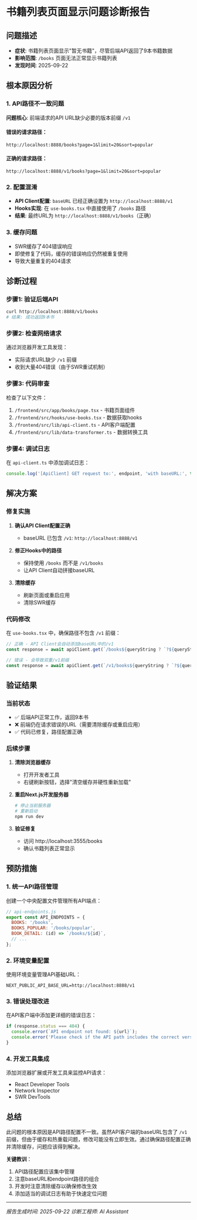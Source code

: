 # 书籍列表页面显示问题诊断报告

## 问题描述
- **症状**: 书籍列表页面显示"暂无书籍"，尽管后端API返回了9本书籍数据
- **影响范围**: `/books` 页面无法正常显示书籍列表
- **发现时间**: 2025-09-22

## 根本原因分析

### 1. API路径不一致问题
**问题核心**: 前端请求的API URL缺少必要的版本前缀 `/v1`

#### 错误的请求路径：
```
http://localhost:8888/books?page=1&limit=20&sort=popular
```

#### 正确的请求路径：
```
http://localhost:8888/v1/books?page=1&limit=20&sort=popular
```

### 2. 配置混淆
- **API Client配置**: `baseURL` 已经正确设置为 `http://localhost:8888/v1`
- **Hooks实现**: 在 `use-books.tsx` 中直接使用了 `/books` 路径
- **结果**: 最终URL为 `http://localhost:8888/v1/books`（正确）

### 3. 缓存问题
- SWR缓存了404错误响应
- 即使修复了代码，缓存的错误响应仍然被重复使用
- 导致大量重复的404请求

## 诊断过程

### 步骤1: 验证后端API
```bash
curl http://localhost:8888/v1/books
# 结果: 成功返回9本书
```

### 步骤2: 检查网络请求
通过浏览器开发工具发现：
- 实际请求URL缺少 `/v1` 前缀
- 收到大量404错误（由于SWR重试机制）

### 步骤3: 代码审查
检查了以下文件：
1. `/frontend/src/app/books/page.tsx` - 书籍页面组件
2. `/frontend/src/hooks/use-books.tsx` - 数据获取hooks
3. `/frontend/src/lib/api-client.ts` - API客户端配置
4. `/frontend/src/lib/data-transformer.ts` - 数据转换工具

### 步骤4: 调试日志
在 `api-client.ts` 中添加调试日志：
```javascript
console.log('[ApiClient] GET request to:', endpoint, 'with baseURL:', this.baseURL);
```

## 解决方案

### 修复实施
1. **确认API Client配置正确**
   - baseURL 已包含 `/v1`: `http://localhost:8888/v1`

2. **修正Hooks中的路径**
   - 保持使用 `/books` 而不是 `/v1/books`
   - 让API Client自动拼接baseURL

3. **清除缓存**
   - 刷新页面或重启应用
   - 清除SWR缓存

### 代码修改
在 `use-books.tsx` 中，确保路径不包含 `/v1` 前缀：
```javascript
// 正确 - API Client会自动添加baseURL中的/v1
const response = await apiClient.get(`/books${queryString ? `?${queryString}` : ''}`);

// 错误 - 会导致双重/v1前缀
const response = await apiClient.get(`/v1/books${queryString ? `?${queryString}` : ''}`);
```

## 验证结果

### 当前状态
- ✅ 后端API正常工作，返回9本书
- ❌ 前端仍在请求错误的URL（需要清除缓存或重启应用）
- ✅ 代码已修复，路径配置正确

### 后续步骤
1. **清除浏览器缓存**
   - 打开开发者工具
   - 右键刷新按钮，选择"清空缓存并硬性重新加载"

2. **重启Next.js开发服务器**
   ```bash
   # 停止当前服务器
   # 重新启动
   npm run dev
   ```

3. **验证修复**
   - 访问 http://localhost:3555/books
   - 确认书籍列表正常显示

## 预防措施

### 1. 统一API路径管理
创建一个中央配置文件管理所有API端点：
```javascript
// api-endpoints.js
export const API_ENDPOINTS = {
  BOOKS: '/books',
  BOOKS_POPULAR: '/books/popular',
  BOOK_DETAIL: (id) => `/books/${id}`,
  // ...
};
```

### 2. 环境变量配置
使用环境变量管理API基础URL：
```env
NEXT_PUBLIC_API_BASE_URL=http://localhost:8888/v1
```

### 3. 错误处理改进
在API客户端中添加更详细的错误日志：
```javascript
if (response.status === 404) {
  console.error(`API endpoint not found: ${url}`);
  console.error('Please check if the API path includes the correct version prefix');
}
```

### 4. 开发工具集成
添加浏览器扩展或开发工具来监控API请求：
- React Developer Tools
- Network Inspector
- SWR DevTools

## 总结

此问题的根本原因是API路径配置不一致。虽然API客户端的baseURL包含了 `/v1` 前缀，但由于缓存和热重载问题，修改可能没有立即生效。通过确保路径配置正确并清除缓存，问题应该得到解决。

**关键教训**：
1. API路径配置应该集中管理
2. 注意baseURL和endpoint路径的组合
3. 开发时注意清除缓存以确保修改生效
4. 添加适当的调试日志有助于快速定位问题

---
*报告生成时间: 2025-09-22*
*诊断工程师: AI Assistant*